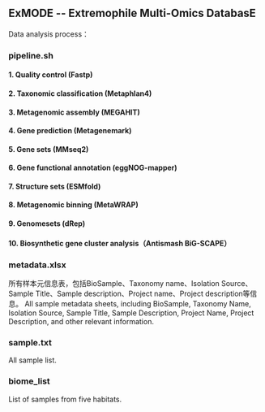 ## ExMODE -- Extremophile Multi-Omics DatabasE
Data analysis process：
### pipeline.sh 
#### 1. Quality control (Fastp)
#### 2. Taxonomic classification (Metaphlan4)
#### 3. Metagenomic assembly (MEGAHIT)
#### 4. Gene prediction (Metagenemark)
#### 5. Gene sets (MMseq2)
#### 6. Gene functional annotation (eggNOG-mapper)
#### 7. Structure sets (ESMfold)
#### 8. Metagenomic binning (MetaWRAP)
#### 9. Genomesets (dRep)
#### 10. Biosynthetic gene cluster analysis（Antismash BiG-SCAPE）
### metadata.xlsx
所有样本元信息表，包括BioSample、Taxonomy name、Isolation Source、Sample Title、Sample description、Project name、Project description等信息。
All sample metadata sheets, including BioSample, Taxonomy Name, Isolation Source, Sample Title, Sample Description, Project Name, Project Description, and other relevant information.
### sample.txt
All sample list.
### biome_list
List of samples from five habitats.
